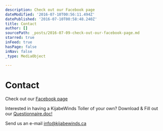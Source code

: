 ```yaml
---
description: Check out our Facebook page
dateModified: '2016-07-10T00:56:11.494Z'
datePublished: '2016-07-10T00:58:48.240Z'
title: Contact
author: []
sourcePath: _posts/2016-07-09-check-out-our-facebook-page.md
starred: true
inFeed: true
hasPage: false
inNav: false
_type: MediaObject

---
```

# Contact

Check out our [Facebook page][0]

Interested in having a KijabeWinds Toller of your own? Download & Fill out our [Questionnaire.doc!][1]

Send us an e-mail [info@kijabewinds.ca][2]

[0]: http://www.facebook.com/pages/KijabeWinds-Tollers/176487865705367
[1]: http://kijabewinds.com/Questionnaire.doc
[2]: mailto:info@kijabewinds.ca "info@kijabewinds.ca"